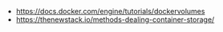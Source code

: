 - https://docs.docker.com/engine/tutorials/dockervolumes
- https://thenewstack.io/methods-dealing-container-storage/
